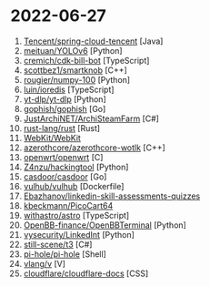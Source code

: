 # 2022-06-27

1. [Tencent/spring-cloud-tencent](https://github.com/Tencent/spring-cloud-tencent "Spring Cloud Tencent is a Spring Boot based Service Governance Framework provided by Tencent, including service discovery, traffic control, circuitbreak, ratelimit, config and so on.") [Java]
2. [meituan/YOLOv6](https://github.com/meituan/YOLOv6 "YOLOv6: a single-stage object detection framework dedicated to industrial applications.") [Python]
3. [cremich/cdk-bill-bot](https://github.com/cremich/cdk-bill-bot "The serverless cost optimization bot") [TypeScript]
4. [scottbez1/smartknob](https://github.com/scottbez1/smartknob "Haptic input knob with software-defined endstops and virtual detents") [C++]
5. [rougier/numpy-100](https://github.com/rougier/numpy-100 "100 numpy exercises (with solutions)") [Python]
6. [luin/ioredis](https://github.com/luin/ioredis "🚀 A robust, performance-focused, and full-featured Redis client for Node.js.") [TypeScript]
7. [yt-dlp/yt-dlp](https://github.com/yt-dlp/yt-dlp "A youtube-dl fork with additional features and fixes") [Python]
8. [gophish/gophish](https://github.com/gophish/gophish "Open-Source Phishing Toolkit") [Go]
9. [JustArchiNET/ArchiSteamFarm](https://github.com/JustArchiNET/ArchiSteamFarm "C# application with primary purpose of farming Steam cards from multiple accounts simultaneously.") [C#]
10. [rust-lang/rust](https://github.com/rust-lang/rust "Empowering everyone to build reliable and efficient software.") [Rust]
11. [WebKit/WebKit](https://github.com/WebKit/WebKit "Home of the WebKit project, the browser engine used by Safari, Mail, App Store and many other applications on macOS, iOS and Linux.") 
12. [azerothcore/azerothcore-wotlk](https://github.com/azerothcore/azerothcore-wotlk "Complete Open Source and Modular solution for MMO") [C++]
13. [openwrt/openwrt](https://github.com/openwrt/openwrt "This repository is a mirror of https://git.openwrt.org/openwrt/openwrt.git It is for reference only and is not active for check-ins. We will continue to accept Pull Requests here. They will be merged via staging trees then into openwrt.git.") [C]
14. [Z4nzu/hackingtool](https://github.com/Z4nzu/hackingtool "ALL IN ONE Hacking Tool For Hackers") [Python]
15. [casdoor/casdoor](https://github.com/casdoor/casdoor "An Identity and Access Management (IAM) / Single-Sign-On (SSO) platform with web UI supporting OAuth 2.0, OIDC, SAML and CAS, QQ group: 645200447") [Go]
16. [vulhub/vulhub](https://github.com/vulhub/vulhub "Pre-Built Vulnerable Environments Based on Docker-Compose") [Dockerfile]
17. [Ebazhanov/linkedin-skill-assessments-quizzes](https://github.com/Ebazhanov/linkedin-skill-assessments-quizzes "Full reference of LinkedIn answers 2022 for skill assessments (aws-lambda, rest-api, javascript, react, git, html, jquery, mongodb, java, Go, python, machine-learning, power-point) linkedin excel test lösungen, linkedin machine learning test LinkedIn test questions and answers") 
18. [kbeckmann/PicoCart64](https://github.com/kbeckmann/PicoCart64 "Nintendo 64 flash cart using a Raspberry Pi RP2040") 
19. [withastro/astro](https://github.com/withastro/astro "Build fast websites, faster. 🚀🧑‍🚀✨") [TypeScript]
20. [OpenBB-finance/OpenBBTerminal](https://github.com/OpenBB-finance/OpenBBTerminal "Investment Research for Everyone, Anywhere.") [Python]
21. [vysecurity/LinkedInt](https://github.com/vysecurity/LinkedInt "LinkedIn Recon Tool") [Python]
22. [still-scene/t3](https://github.com/still-scene/t3 "Tooll 3 is an open source software to create realtime motion graphics.") [C#]
23. [pi-hole/pi-hole](https://github.com/pi-hole/pi-hole "A black hole for Internet advertisements") [Shell]
24. [vlang/v](https://github.com/vlang/v "Simple, fast, safe, compiled language for developing maintainable software. Compiles itself in <1s with zero library dependencies. https://vlang.io") [V]
25. [cloudflare/cloudflare-docs](https://github.com/cloudflare/cloudflare-docs "Cloudflare’s developer docs.") [CSS]
